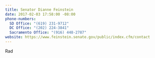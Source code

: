 ```yaml
---
title: Senator Dianne Feinstein
date: 2017-02-03 17:58:00 -08:00
phone-numbers:
  SD Office: "(619) 231-9712"
  DC Office: "(202) 224-3841"
  Sacramento Office: "(916) 448-2787"
website: https://www.feinstein.senate.gov/public/index.cfm/contact
---
```


Rad
